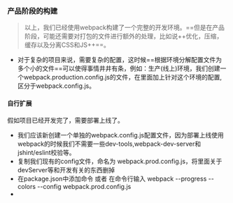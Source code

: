 ### 产品阶段的构建
> 以上，我们已经使用webpack构建了一个完整的开发环境。==但是在产品阶段，可能还需要对打包的文件进行额外的处理，比如说++优化，压缩，缓存以及分离CSS和JS++==。

- 对于复杂的项目来说，需要复杂的配置，这时候==根据环境分解配置文件为多个小的文件==可以使得事情井井有条，例如：生产(线上)环境，我们创建一个webpack.production.config.js的文件，在里面加上针对这个环境的配置,区分于webpack.config.js。

#### 自行扩展
假如项目已经开发完了，需要部署上线了。
- 我们应该新创建一个单独的webpack.config.js配置文件，因为部署上线使用webpack的时候我们不需要一些dev-tools,webpack-dev-server和jshint/eslint校验等。
- 复制我们现有的config文件，命名为 webpack.prod.config.js，将里面关于 devServer等和开发有关的东西删掉
- 在package.json中添加命令 或者 在命令行输入 webpack --progress --colors --config webpack.prod.config.js
- 

